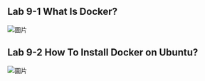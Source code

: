 <H2>Lab 9-1 What Is Docker? </H2>

![圖片](https://user-images.githubusercontent.com/16370565/178128984-515b8878-aa14-44bf-a03f-d248802aa41f.png)

<H2>Lab 9-2 How To Install Docker on Ubuntu?</H2>

![圖片](https://user-images.githubusercontent.com/16370565/178129280-d8f3b2f0-afd1-41dd-a516-098086e39af5.png)
